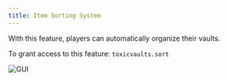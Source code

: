 ```yaml
---
title: Item Sorting System
---
```


With this feature, players can automatically organize their vaults.

To grant access to this feature: `toxicvaults.sort`

![GUI](/src/assets/toxicvaults/sort/sort.gif "GUI")
